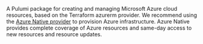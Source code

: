 A Pulumi package for creating and managing Microsoft Azure cloud resources, based on the Terraform azurerm provider. We recommend using the [Azure Native provider](https://github.com/pulumi/pulumi-azure-native) to provision Azure infrastructure. Azure Native provides complete coverage of Azure resources and same-day access to new resources and resource updates.
